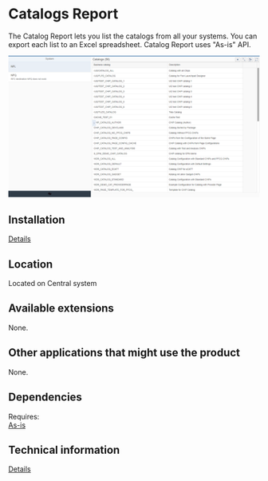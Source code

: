 # Catalogs Report

The Catalog Report lets you list the catalogs from all your systems. You can export each list to an Excel spreadsheet. Catalog Report uses "As-is" API.

![](res/cr.png)

## Installation 
[Details](inst.md)

## Location
Located on Central system

## Available extensions
None.

## Other applications that might use the product
None.

## Dependencies
Requires:  
[As-is](../../asis/FPS01/main.md)

## Technical information
[Details](tech.md)


